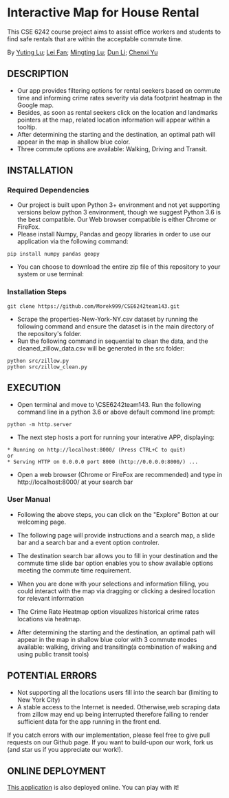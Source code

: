 # Interactive Map for House Rental

This CSE 6242 course project aims to assist office workers and students to find safe rentals that are within the acceptable commute time.

By [Yuting Lu](ylu467@gatech.edu); [Lei Fan](lfan45@gatech.edu); [Mingting Lu](mlu305@gatech.edu); [Dun Li](dli424@gatech.edu); [Chenxi Yu](cyu321@gatech.edu)

## DESCRIPTION
- Our app provides filtering options for rental seekers based on commute time and informing crime rates severity via data footprint heatmap in the Google map.
- Besides, as soon as rental seekers click on the location and landmarks pointers at the map, related location information will appear within a tooltip.
- After determining the starting and the destination, an optimal path will appear in the map in shallow blue color.
- Three commute options are available: Walking, Driving and Transit.


## INSTALLATION

### Required Dependencies

- Our project is built upon Python 3+ environment and not yet supporting versions below python 3 environment, though we suggest Python 3.6 is the best compatible. Our Web browser compatible is either Chrome or FireFox.
- Please install Numpy, Pandas and geopy libraries in order to use our application via the following command:

```
pip install numpy pandas geopy
```
- You can choose to download the entire zip file of this repository to your system or use terminal:

### Installation Steps

```
git clone https://github.com/Morek999/CSE6242team143.git
```

- Scrape the properties-New-York-NY.csv dataset by running the following command and ensure the dataset is in the main directory of the repository's folder. 
- Run the following command in sequential to clean the data, and the cleaned_zillow_data.csv will be generated in the src folder:
```
python src/zillow.py
python src/zillow_clean.py
```


## EXECUTION

- Open terminal and move to \CSE6242team143. Run the following command line in a python 3.6 or above default commond line prompt:
```
python -m http.server
```
- The next step hosts a port for running your interative APP, displaying:
```
* Running on http://localhost:8000/ (Press CTRL+C to quit)
or
* Serving HTTP on 0.0.0.0 port 8000 (http://0.0.0.0:8000/) ...
```
- Open a web browser (Chrome or FireFox are recommended) and type in http://localhost:8000/ at your search bar

### User Manual

- Following the above steps, you can click on the "Explore" Botton at our welcoming page.

- The following page will provide instructions and a search map, a slide bar and a search bar and a event option controler.

- The destination search bar allows you to fill in your destination and the commute time slide bar option enables you to show available options meeting the commute time requirement.

- When you are done with your selections and information filling, you could interact with the map via dragging or clicking a desired location for relevant information

- The Crime Rate Heatmap option visualizes historical crime rates locations via heatmap.

- After determining the starting and the destination, an optimal path will appear in the map in shallow blue color with 3 commute modes available: walking, driving and transiting(a combination of walking and using public transit tools)

## POTENTIAL ERRORS
- Not supporting all the locations users fill into the search bar (limiting to New York City)
- A stable access to the Internet is needed. Otherwise,web scraping data from zillow may end up being interrupted therefore failing to render sufficient data for the app running in the front end.

If you catch errors with our implementation, please feel free to give pull requests on our Github page. If you want to build-upon our work, fork us (and star us if you appreciate our work!).

## ONLINE DEPLOYMENT
[This application](https://cse6242-project-teamxyz.herokuapp.com/) is also deployed online. You can play with it!
